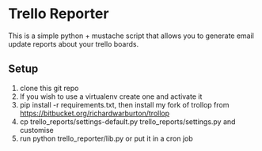 
Trello Reporter
===============

This is a simple python + mustache script that allows you to generate
email update reports about your trello boards.

Setup
-----

1. clone this git repo
1. If you wish to use a virtualenv create one and activate it
1. pip install -r requirements.txt, then install my fork of trollop from https://bitbucket.org/richardwarburton/trollop
1. cp trello\_reports/settings-default.py trello\_reports/settings.py and customise
1. run python trello\_reporter/lib.py or put it in a cron job
